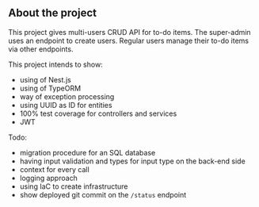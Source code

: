 ## About the project

This project gives multi-users CRUD API for to-do items.
The super-admin uses an endpoint to create users. Regular users manage their to-do items via other endpoints.

This project intends to show:
- using of Nest.js
- using of TypeORM
- way of exception processing
- using UUID as ID for entities
- 100% test coverage for controllers and services
- JWT

Todo:
- migration procedure for an SQL database
- having input validation and types for input type on the back-end side
- context for every call
- logging approach
- using IaC to create infrastructure
- show deployed git commit on the `/status` endpoint
